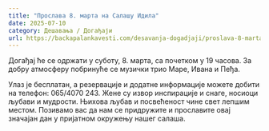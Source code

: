 ```yaml
---
title: "Прослава 8. марта на Салашу Идила"
date: 2025-07-10
category: Дешавања / Догађаји
url: https://backapalankavesti.com/desavanja-dogadjaji/proslava-8-marta-na-salasu-idila/
---
```


Догађај ће се одржати у суботу, 8. марта, са почетком у 19 часова. За добру атмосферу побринуће се музички трио Маре, Ивана и Пеђа.

Улаз је бесплатан, а резервације и додатне информације можете добити на телефон: 065/4070 243. Жене су извор инспирације и снаге, носиоци љубави и мудрости. Њихова љубав и посвећеност чине свет лепшим местом. Позивамо вас да нам се придружите и прославите овај значајан дан у пријатном окружењу нашег салаша.
